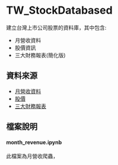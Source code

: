 # TW_StockDatabased

建立台灣上市公司股票的資料庫，其中包含:
* 月營收資料
* 股價資訊
* 三大財務報表(簡化版)

## 資料來源
* [月營收資料](https://mops.twse.com.tw/nas/t21/sii/t21sc03_109_1_0.html)
* [股價](https://www.twse.com.tw/zh/page/trading/exchange/MI_INDEX.html)
* [三大財務報表](https://mops.twse.com.tw/server-java/t164sb01?step=1&CO_ID=2330&SYEAR=2019&SSEASON=1&REPORT_ID=C)

## 檔案說明
#### month_revenue.ipynb 
此檔案為月營收爬蟲，

